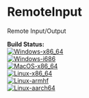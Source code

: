 # RemoteInput
Remote Input/Output

**Build Status:** <br />
[![Windows-x86_64](https://github.com/Brandon-T/RemoteInput/workflows/Windows-x86_64/badge.svg)](https://github.com/Brandon-T/Reflection/releases/latest)
<br />
[![Windows-i686](https://github.com/Brandon-T/RemoteInput/workflows/Windows-i686/badge.svg)](https://github.com/Brandon-T/Reflection/releases/latest)
<br />
[![MacOS-x86_64](https://github.com/Brandon-T/RemoteInput/workflows/MacOS-x86_64/badge.svg)](https://github.com/Brandon-T/Reflection/releases/latest)
<br />
[![Linux-x86_64](https://github.com/Brandon-T/RemoteInput/workflows/Linux-x86_64/badge.svg)](https://github.com/Brandon-T/Reflection/releases/latest)
<br />
[![Linux-armhf](https://github.com/Brandon-T/RemoteInput/workflows/Linux-armhf/badge.svg)](https://github.com/Brandon-T/Reflection/releases/latest)
<br />
[![Linux-aarch64](https://github.com/Brandon-T/RemoteInput/workflows/Linux-aarch64/badge.svg)](https://github.com/Brandon-T/Reflection/releases/latest)
